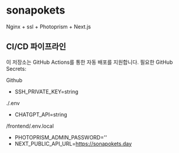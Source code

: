 # sonapokets

Nginx + ssl + Photoprism + Next.js

## CI/CD 파이프라인

이 저장소는 GitHub Actions를 통한 자동 배포를 지원합니다.
필요한 GitHub Secrets:

Github

- SSH_PRIVATE_KEY=string

./.env

- CHATGPT_API=string

/frontend/.env.local

- PHOTOPRISM_ADMIN_PASSWORD=''
- NEXT_PUBLIC_API_URL=https://sonapokets.day
